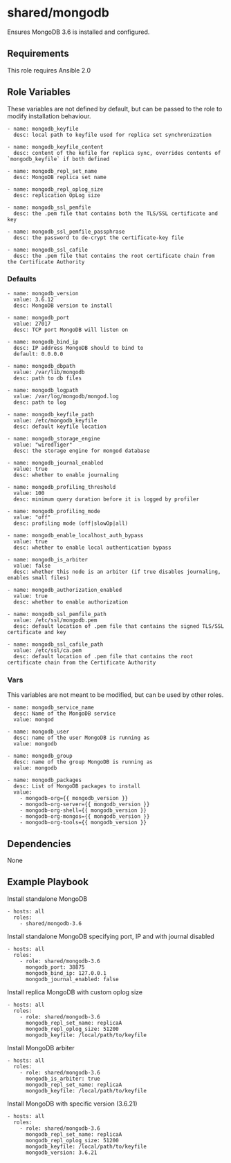 # shared/mongodb #

Ensures MongoDB 3.6 is installed and configured.

## Requirements ##

This role requires Ansible 2.0

## Role Variables ##

These variables are not defined by default, but can be passed to the role to modify installation behaviour.

    - name: mongodb_keyfile
      desc: local path to keyfile used for replica set synchronization

    - name: mongodb_keyfile_content
      desc: content of the kefile for replica sync, overrides contents of `mongodb_keyfile` if both defined

    - name: mongodb_repl_set_name
      desc: MongoDB replica set name

    - name: mongodb_repl_oplog_size
      desc: replication OpLog size

    - name: mongodb_ssl_pemfile
      desc: the .pem file that contains both the TLS/SSL certificate and key

    - name: mongodb_ssl_pemfile_passphrase
      desc: the password to de-crypt the certificate-key file

    - name: mongodb_ssl_cafile
      desc: the .pem file that contains the root certificate chain from the Certificate Authority

### Defaults ##

    - name: mongodb_version
      value: 3.6.12
      desc: MongoDB version to install

    - name: mongodb_port
      value: 27017
      desc: TCP port MongoDB will listen on

    - name: mongodb_bind_ip
      desc: IP address MongoDB should to bind to
      default: 0.0.0.0

    - name: mongodb_dbpath
      value: /var/lib/mongodb
      desc: path to db files

    - name: mongodb_logpath
      value: /var/log/mongodb/mongod.log
      desc: path to log

    - name: mongodb_keyfile_path
      value: /etc/mongodb_keyfile
      desc: default keyfile location

    - name: mongodb_storage_engine
      value: "wiredTiger"
      desc: the storage engine for mongod database

    - name: mongodb_journal_enabled
      value: true
      desc: whether to enable journaling

    - name: mongodb_profiling_threshold
      value: 100
      desc: minimum query duration before it is logged by profiler

    - name: mongodb_profiling_mode
      value: "off"
      desc: profiling mode (off|slowOp|all)

    - name: mongodb_enable_localhost_auth_bypass
      value: true
      desc: whether to enable local authentication bypass

    - name: mongodb_is_arbiter
      value: false
      desc: whether this node is an arbiter (if true disables journaling, enables small files)

    - name: mongodb_authorization_enabled
      value: true
      desc: whether to enable authorization

    - name: mongodb_ssl_pemfile_path
      value: /etc/ssl/mongodb.pem
      desc: default location of .pem file that contains the signed TLS/SSL certificate and key

    - name: mongodb_ssl_cafile_path
      value: /etc/ssl/ca.pem
      desc: default location of .pem file that contains the root certificate chain from the Certificate Authority

### Vars ###

This variables are not meant to be modified, but can be used by other roles.

    - name: mongodb_service_name
      desc: Name of the MongoDB service
      value: mongod

    - name: mongodb_user
      desc: name of the user MongoDB is running as
      value: mongodb

    - name: mongodb_group
      desc: name of the group MongoDB is running as
      value: mongodb

    - name: mongodb_packages
      desc: List of MongoDB packages to install
      value:
        - mongodb-org={{ mongodb_version }}
        - mongodb-org-server={{ mongodb_version }}
        - mongodb-org-shell={{ mongodb_version }}
        - mongodb-org-mongos={{ mongodb_version }}
        - mongodb-org-tools={{ mongodb_version }}

## Dependencies ##

None

## Example Playbook ##

Install standalone MongoDB

```
- hosts: all
  roles:
    - shared/mongodb-3.6
```

Install standalone MongoDB specifying port, IP and with journal disabled

```
- hosts: all
  roles:
    - role: shared/mongodb-3.6
      mongodb_port: 38875
      mongodb_bind_ip: 127.0.0.1
      mongodb_journal_enabled: false
```

Install replica MongoDB with custom oplog size

```
- hosts: all
  roles:
    - role: shared/mongodb-3.6
      mongodb_repl_set_name: replicaA
      mongodb_repl_oplog_size: 51200
      mongodb_keyfile: /local/path/to/keyfile
```

Install MongoDB arbiter

```
- hosts: all
  roles:
    - role: shared/mongodb-3.6
      mongodb_is_arbiter: true
      mongodb_repl_set_name: replicaA
      mongodb_keyfile: /local/path/to/keyfile
```

Install MongoDB with specific version (3.6.21)

```
- hosts: all
  roles:
    - role: shared/mongodb-3.6
      mongodb_repl_set_name: replicaA
      mongodb_repl_oplog_size: 51200
      mongodb_keyfile: /local/path/to/keyfile
      mongodb_version: 3.6.21
